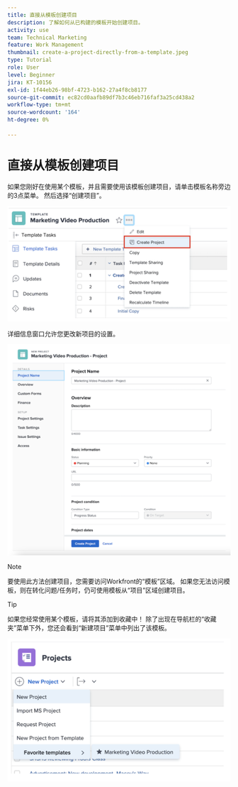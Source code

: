 ```yaml
---
title: 直接从模板创建项目
description: 了解如何从已构建的模板开始创建项目。
activity: use
team: Technical Marketing
feature: Work Management
thumbnail: create-a-project-directly-from-a-template.jpeg
type: Tutorial
role: User
level: Beginner
jira: KT-10156
exl-id: 1f44eb26-98bf-4723-b162-27a4f8cb8177
source-git-commit: ec82cd0aafb89df7b3c46eb716faf3a25cd438a2
workflow-type: tm+mt
source-wordcount: '164'
ht-degree: 0%

---
```


# 直接从模板创建项目

如果您刚好在使用某个模板，并且需要使用该模板创建项目，请单击模板名称旁边的3点菜单。 然后选择“创建项目”。

![菜单中的创建项目选项](assets/direct-template-01.png)

详细信息窗口允许您更改新项目的设置。

![项目创建页面](assets/direct-template-02.png)

>[!NOTE]
>
>要使用此方法创建项目，您需要访问Workfront的“模板”区域。 如果您无法访问模板，则在转化问题/任务时，仍可使用模板从“项目”区域创建项目。

>[!TIP]
>
>如果您经常使用某个模板，请将其添加到收藏中！ 除了出现在导航栏的“收藏夹”菜单下外，您还会看到“新建项目”菜单中列出了该模板。


![新项目收藏夹模板](assets/direct-template-03.png)
